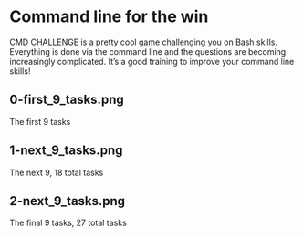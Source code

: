 # Command line for the win
CMD CHALLENGE is a pretty cool game challenging you on Bash skills. Everything is done via the command line and the questions are becoming increasingly complicated. It’s a good training to improve your command line skills!

## 0-first_9_tasks.png
The first 9 tasks

## 1-next_9_tasks.png
The next 9, 18 total tasks

## 2-next_9_tasks.png
The final 9 tasks, 27 total tasks
